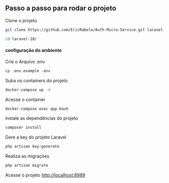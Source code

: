 ## Passo a passo para rodar o projeto
Clone o projeto
```sh
git clone https://github.com/EricRabelo/Auth-Micro-Service.git laravel-10
```
```sh
cd laravel-10/
```
#### configuração do ambiente

Crie o Arquivo .env
```sh
cp .env.example .env
```

Suba os containers do projeto
```sh
docker-compose up -d
```

Acesse o container
```sh
docker-compose exec app bash
```

Instale as dependências do projeto
```sh
composer install
```

Gere a key do projeto Laravel
```sh
php artisan key:generate
```

Realiza as migrações
```sh
php artisan migrate
```

Acesse o projeto
[http://localhost:8989](http://localhost:8989)
